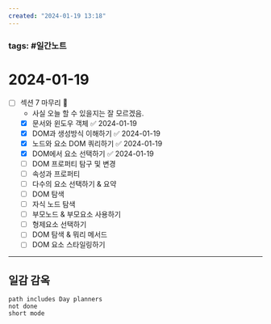 ```yaml
---
created: "2024-01-19 13:18"
---
```


### tags: #일간노트
  
# 2024-01-19 
- [ ] 섹션 7 마무리 📅 
	- 사실 오늘 할 수 있을지는 잘 모르겠음.
	- [x] 문서와 윈도우 객체 ✅ 2024-01-19
	- [x] DOM과 생성방식 이해하기 ✅ 2024-01-19
	- [x] 노드와 요소 DOM 쿼리하기 ✅ 2024-01-19
	- [x] DOM에서 요소 선택하기 ✅ 2024-01-19
	- [ ] DOM 프로퍼티 탐구 및 변경
	- [ ] 속성과 프로퍼티
	- [ ] 다수의 요소 선택하기 & 요약
	- [ ] DOM 탐색
	- [ ] 자식 노드 탐색
	- [ ] 부모노드 & 부모요소 사용하기
	- [ ] 형제요소 선택하기
	- [ ] DOM 탐색 & 뭐리 메서드
	- [ ] DOM 요소 스타일링하기
---  
## 일감 감옥  
```tasks  
path includes Day planners
not done  
short mode  
```